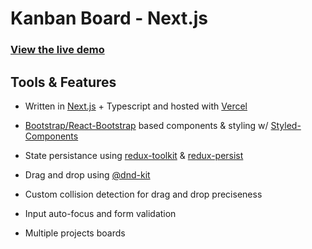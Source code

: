 # Kanban Board - Next.js

### [View the live demo](https://kanban.jsainz.me)

## Tools & Features
* Written in [Next.js](https://nextjs.org/) + Typescript and hosted with [Vercel](https://vercel.com/)

* [Bootstrap/React-Bootstrap](https://react-bootstrap.netlify.app/) based components & styling w/ [Styled-Components](https://styled-components.com/)

* State persistance using [redux-toolkit](https://redux-toolkit.js.org/) & [redux-persist](https://github.com/rt2zz/redux-persist)

* Drag and drop using [@dnd-kit](https://dndkit.com/)

* Custom collision detection for drag and drop preciseness

* Input auto-focus and form validation

* Multiple projects boards